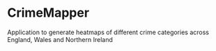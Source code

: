 # CrimeMapper
Application to generate heatmaps of different crime categories across England, Wales and Northern Ireland
